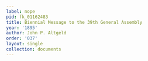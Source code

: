 ```yaml
---
label: nope
pid: fk_01162483
title: Biennial Message to the 39th General Assembly
year: '1895'
author: John P. Altgeld
order: '037'
layout: single
collection: documents
---
```

